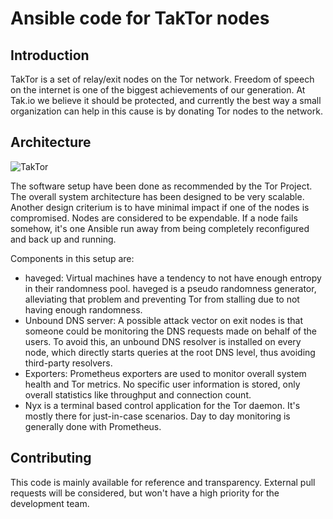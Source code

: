 # Ansible code for TakTor nodes

## Introduction

TakTor is a set of relay/exit nodes on the Tor network. Freedom of speech on the
internet is one of the biggest achievements of our generation. At Tak.io we
believe it should be protected, and currently the best way a small organization
can help in this cause is by donating Tor nodes to the network.

## Architecture

![TakTor](https://user-images.githubusercontent.com/1315327/126013095-7ad63c67-c34f-4bfb-80bf-c0c7d3de6549.png)

The software setup have been done as recommended by the Tor Project. The overall system
architecture has been designed to be very scalable. Another design criterium is
to have minimal impact if one of the nodes is compromised. Nodes are considered
to be expendable. If a node fails somehow, it's one Ansible run away from being
completely reconfigured and back up and running.

Components in this setup are:

- haveged: Virtual machines have a tendency to not have enough entropy in their
  randomness pool. haveged is a pseudo randomness generator, alleviating that 
  problem and preventing Tor from stalling due to not having enough randomness.
- Unbound DNS server: A possible attack vector on exit nodes is that someone could
  be monitoring the DNS requests made on behalf of the users. To avoid this, an 
  unbound DNS resolver is installed on every node, which directly starts queries 
  at the root DNS level, thus avoiding third-party resolvers.
- Exporters: Prometheus exporters are used to monitor overall system health and
  Tor metrics. No specific user information is stored, only overall statistics
  like throughput and connection count.
- Nyx is a terminal based control application for the Tor daemon. It's mostly there
  for just-in-case scenarios. Day to day monitoring is generally done with Prometheus. 

## Contributing

This code is mainly available for reference and transparency. External pull
requests will be considered, but won't have a high priority for the development
team.

